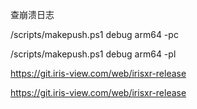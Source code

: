 查崩溃日志

/scripts/makepush.ps1 debug arm64 -pc

/scripts/makepush.ps1 debug arm64 -pl

https://git.iris-view.com/web/irisxr-release

https://git.iris-view.com/web/irisxr-release